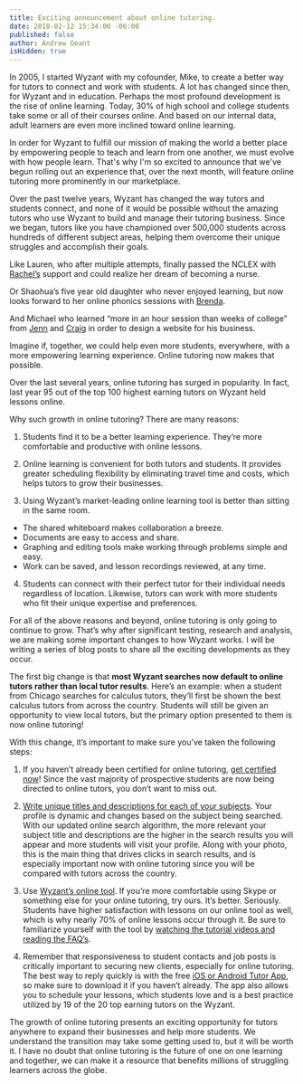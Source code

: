 ```yaml
---
title: Exciting announcement about online tutoring.
date: 2018-02-12 15:34:00 -06:00
published: false
author: Andrew Geant
isHidden: true
---
```


In 2005, I started Wyzant with my cofounder, Mike, to create a better way for tutors to connect and work with students. A lot has changed since then, for Wyzant and in education. Perhaps the most profound development is the rise of online learning. Today, 30% of high school and college students take some or all of their courses online. And based on our internal data, adult learners are even more inclined toward online learning. 

In order for Wyzant to fulfill our mission of making the world a better place by empowering people to teach and learn from one another, we must evolve with how people learn. That's why I'm so excited to announce that we've begun rolling out an experience that, over the next month, will feature online tutoring more prominently in our marketplace.

Over the past twelve years, Wyzant has changed the way tutors and students connect, and none of it would be possible without the amazing tutors who use Wyzant to build and manage their tutoring business. Since we began, tutors like you have championed over 500,000 students across hundreds of different subject areas, helping them overcome their unique struggles and accomplish their goals. 

Like Lauren, who after multiple attempts, finally passed the NCLEX with [Rachel’s](https://www.wyzant.com/match/tutor/77882410)  support and could realize her dream of becoming a nurse.

Or Shaohua’s five year old daughter who never enjoyed learning, but now looks forward to her online phonics sessions with [Brenda](https://www.wyzant.com/match/tutor/78036510).

And Michael who learned “more in an hour session than weeks of college” from [Jenn](https://www.wyzant.com/match/tutor/86675200) and [Craig](https://www.wyzant.com/match/tutor/76173930) in order to design a website for his business.

Imagine if, together, we could help even more students, everywhere, with a more empowering learning experience. Online tutoring now makes that possible.

Over the last several years, online tutoring has surged in popularity. In fact, last year 95 out of the top 100 highest earning tutors on Wyzant held lessons online. 

Why such growth in online tutoring? There are many reasons:

1) Students find it to be a better learning experience. They’re more comfortable and productive with online lessons. 

2) Online learning is convenient for both tutors and students. It provides greater scheduling flexibility by eliminating travel time and costs, which helps tutors to grow their businesses. 

3) Using Wyzant’s market-leading online learning tool is better than sitting in the same room.
* The shared whiteboard makes collaboration a breeze. 
* Documents are easy to access and share. 
* Graphing and editing tools make working through problems simple and easy. 
* Work can be saved, and lesson recordings reviewed, at any time. 

4) Students can connect with their perfect tutor for their individual needs regardless of location. Likewise, tutors can work with more students who fit their unique expertise and preferences. 

For all of the above reasons and beyond, online tutoring is only going to continue to grow. That’s why after significant testing, research and analysis, we are making some important changes to how Wyzant works. I will be writing a series of blog posts to share all the exciting developments as they occur. 

The first big change is that **most Wyzant searches now default to online tutors rather than local tutor results**. Here’s an example: when a student from Chicago searches for calculus tutors, they’ll first be shown the best calculus tutors from across the country. Students will still be given an opportunity to view local tutors, but the primary option presented to them is now online tutoring!

With this change, it’s important to make sure you’ve taken the following steps: 

1) If you haven’t already been certified for online tutoring, [get certified now](https://www.wyzant.com/online/tutor)! Since the vast majority of prospective students are now being directed to online tutors, you don’t want to miss out.

2) [Write unique titles and descriptions for each of your subjects](https://www.wyzant.com/tutor/subjects/). Your profile is dynamic and changes based on the subject being searched. With our updated online search algorithm, the more relevant your subject title and descriptions are the higher in the search results you will appear and more students will visit your profile. Along with your photo, this is the main thing that drives clicks in search results, and is especially important now with online tutoring since you will be compared with tutors across the country.

3) Use [Wyzant’s online tool](https://www.wyzant.com/online/tutor). If you’re more comfortable using Skype or something else for your online tutoring, try ours. It’s better. Seriously. Students have higher satisfaction with lessons on our online tool as well, which is why nearly 70% of online lessons occur through it. Be sure to familiarize yourself with the tool by [watching the tutorial videos and reading the FAQ’s](https://www.wyzant.com/online/tutor). 

4) Remember that responsiveness to student contacts and job posts is critically important to securing new clients, especially for online tutoring. The best way to reply quickly is with the free [iOS or Android Tutor App](https://www.wyzant.com/app), so make sure to download it if you haven’t already. The app also allows you to schedule your lessons, which students love and is a best practice utilized by 19 of the 20 top earning tutors on the Wyzant.  

The growth of online tutoring presents an exciting opportunity for tutors anywhere to expand their businesses and help more students. We understand the transition may take some getting used to, but it will be worth it. I have no doubt that online tutoring is the future of one on one learning and together, we can make it a resource that benefits millions of struggling learners across the globe. 
